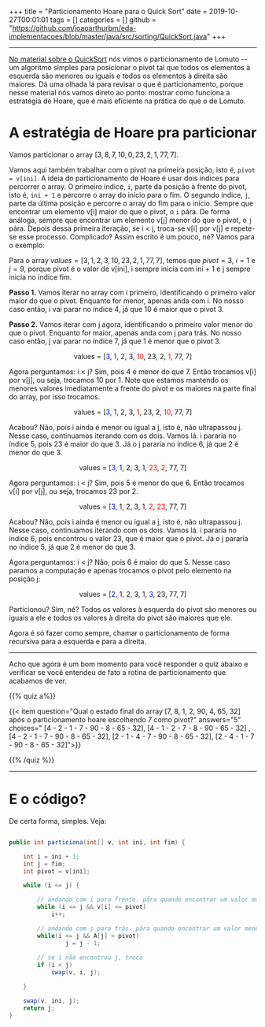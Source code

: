 +++
title = "Particionamento Hoare para o Quick Sort"
date = 2019-10-27T00:01:01
tags = []
categories = []
github = "https://github.com/joaoarthurbm/eda-implementacoes/blob/master/java/src/sorting/QuickSort.java"
+++

***

<a class="external" href="https://joaoarthurbm.github.io/eda/posts/quick-sort">No material sobre o QuickSort</a> nós vimos o particionamento de Lomuto -- um algoritmo simples para posicionar o pivot tal que todos os elementos à esquerda são menores ou iguais e todos os elementos à direita são maiores. Dá uma olhada lá para revisar o que é particionamento, porque nesse material nós vamos direto ao ponto: mostrar como funciona a estratégia de Hoare, que é mais eficiente na prática do que o de Lomuto.


# A estratégia de Hoare pra particionar

Vamos particionar o array $[3, 8, 7, 10, 0, 23, 2, 1, 77, 7]$. 

Vamos aqui também trabalhar com o pivot na primeira posição, isto é, `pivot = v[ini]`. A ideia do particionamento de Hoare é usar dois índices para percorrer o array. O primeiro índice, `i`, parte da posição à frente do pivot, isto é, `ini + 1` e percorre o array do início para o fim. O segundo índice,  `j`, parte da última posição e percorre o array do fim para o início. Sempre que encontrar um elemento v[i] maior do que o pivot, o `i` pára. De forma análoga, sempre que encontrar um elemento v[j] menor do que o pivot, o `j` pára. Depois dessa primeira iteração, se i < j, troca-se v[i] por v[j] e repete-se esse processo. Complicado? Assim escrito é um pouco, né? Vamos para o exemplo:

Para o array $values = [3, 1, 2, 3, 10, 23, 2, 1, 77, 7]$, temos que $pivot = 3$, $i = 1$ e $j = 9$, porque pivot é o valor de v[ini], i sempre inicia com ini + 1 e j sempre inicia no índice fim. 

**Passo 1.** Vamos iterar no array com i primeiro, identificando o primeiro valor maior do que o pivot. Enquanto for menor, apenas anda com i. No nosso caso então, i vai parar no índice 4, já que 10 é maior que o pivot 3.

**Passo 2.** Vamos iterar com j agora, identificando o primeiro valor menor do que o pivot. Enquanto for maior, apenas anda com j para trás. No nosso caso então, j vai parar no índice 7, já que 1 é menor que o pivot 3.

<p align="center">values = [<font color="blue">3</font>, 1, 2, 3, <font color="red">10</font>, 23, 2, <font color="red">1</font>, 77, 7]</p>

Agora perguntamos: i < j? Sim, pois 4 é menor do que 7. Então trocamos v[i] por v[j], ou seja, trocamos 10 por 1. Note que estamos mantendo os menores valores imediatamente a frente do pivot e os maiores na parte final do array, por isso trocamos.

<p align="center">values = [<font color="blue">3</font>, 1, 2, 3, <font color="red">1</font>, 23, 2, <font color="red">10</font>, 77, 7]</p>


Acabou? Não, pois i ainda é menor ou igual a j, isto é, não ultrapassou j. Nesse caso, continuamos iterando com os dois. Vamos lá. i pararia no índice 5, pois 23 é maior do que 3. Já o j pararia no índice 6, já que 2 é menor do que 3.

<p align="center">values = [<font color="blue">3</font>, 1, 2, 3, 1, <font color="red">23</font>, <font color="red">2</font>, 77, 7]</p>


Agora perguntamos: i < j? Sim, pois 5 é menor do que 6. Então trocamos v[i] por v[j], ou seja, trocamos 23 por 2.

<p align="center">values = [<font color="blue">3</font>, 1, 2, 3, 1, <font color="red">2</font>, <font color="red">23</font>, 77, 7]</p>

Acabou? Não, pois i ainda é menor ou igual a j, isto é, não ultrapassou j. Nesse caso, continuamos iterando com os dois. Vamos lá. i pararia no índice 6, pois encontrou o valor 23, que é maior que o pivot. Já o j pararia no índice 5, já que 2 é menor do que 3. 

Agora perguntamos: i < j? Não, pois 6 é maior do que 5. Nesse caso paramos a computação e apenas trocamos o pivot pelo elemento na posição j:


<p align="center">values = [<font color="blue">2</font>, 1, 2, 3, 1, <font color="blue">3</font>, 23, 77, 7]</p>

Particionou? Sim, né? Todos os valores à esquerda do pivot são menores ou iguais a ele e todos os valores à direita do pivot são maiores que ele.

Agora é só fazer como sempre, chamar o particionamento de forma recursiva para a esquerda e para a direita.

***

Acho que agora é um bom momento para você responder o quiz abaixo e verificar se você entendeu de fato a rotina de particionamento que acabamos de ver.

{{% quiz a%}}

{{< item question="Qual o estado final do array [7, 8, 1, 2, 90, 4, 65, 32] após o particionamento hoare escolhendo 7 como pivot?" answers="5" choices=" [4 - 2 - 1 - 7 - 90 - 8 - 65 - 32], [4 - 1 - 2 - 7 - 8 - 90 - 65 - 32] , [4 - 2 - 1 - 7 - 90 - 8 - 65 - 32], [2 - 1 - 4 - 7 - 90 - 8 - 65 - 32], [2 - 4 - 1 - 7 - 90 - 8 - 65 - 32]">}}


{{% /quiz %}}

***


# E o código?

De certa forma, simples. Veja:

```java 

public int particiona(int[] v, int ini, int fim) {

	int i = ini + 1;
	int j = fim;
	int pivot = v[ini];

	while (i <= j) {

		// andando com i para frente. pára quando encontrar um valor maior que o pivot
		while (i <= j && v[i] <= pivot)
			i++;

		// andando com j para trás. pára quando encontrar um valor menor ou igual ao pivot
		while(i <= j && A[j] > pivot)
                j = j - 1;
         
        // se i não encontrou j, troca
        if (i < j)
        	swap(v, i, j);

	}

	swap(v, ini, j);
	return j;
}

```
